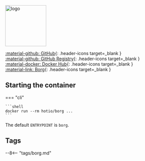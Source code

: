 <img src="https://hotio.dev/img/borg.png" alt="logo" height="130" width="130">

[:material-github: GitHub](https://github.com/hotio/borg){: .header-icons target=_blank }  
[:material-github: GitHub Registry](https://github.com/orgs/hotio/packages/container/package/borg){: .header-icons target=_blank }  
[:material-docker: Docker Hub](https://hub.docker.com/r/hotio/borg){: .header-icons target=_blank }  
[:material-link: Borg](https://github.com/borgbackup/borg){: .header-icons target=_blank }  

## Starting the container

=== "cli"

    ```shell
    docker run --rm hotio/borg ...
    ```

The default `ENTRYPOINT` is `borg`.

## Tags

--8<-- "tags/borg.md"
